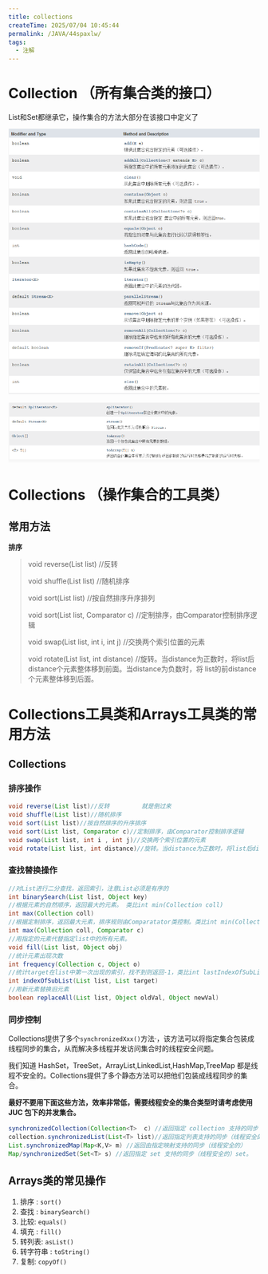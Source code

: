 ```yaml
---
title: collections
createTime: 2025/07/04 10:45:44
permalink: /JAVA/44spaxlw/
tags:
  - 注解
---
```



# Collection （所有集合类的接口）

List和Set都继承它，操作集合的方法大部分在该接口中定义了

![image-20200719112532755](../../../resource/images/image-20200719112532755.png)

![image-20200719112544436](../../../resource/images/image-20200719112544436.png)

# Collections （操作集合的工具类）

## 常用方法

**排序**

> void reverse(List list)	//反转
>
> void shuffle(List list)     //随机排序
>
> void sort(List list)			//按自然排序升序排列
>
> void sort(List list, Comparator c)			//定制排序，由Comparator控制排序逻辑
>
> void swap(List list, int i, int j)					//交换两个索引位置的元素
>
> void rotate(List list, int distance)				//旋转。当distance为正数时，将list后distance个元素整体移到前面。当distance为负数时，将 list的前distance个元素整体移到后面。







# Collections工具类和Arrays工具类的常用方法

## Collections

### 排序操作

```java
void reverse(List list)//反转			就是倒过来
void shuffle(List list)//随机排序
void sort(List list)//按自然排序的升序排序
void sort(List list, Comparator c)//定制排序，由Comparator控制排序逻辑		
void swap(List list, int i , int j)//交换两个索引位置的元素
void rotate(List list, int distance)//旋转。当distance为正数时，将list后distance个元素整体移到前面。当distance为负数时，将 list的前distance个元素整体移到后面。
```

### 查找替换操作

```java
//对List进行二分查找，返回索引，注意List必须是有序的
int binarySearch(List list, Object key)
//根据元素的自然顺序，返回最大的元素。 类比int min(Collection coll)
int max(Collection coll)
//根据定制排序，返回最大元素，排序规则由Comparatator类控制。类比int min(Collection coll, Comparator c)
int max(Collection coll, Comparator c)
//用指定的元素代替指定list中的所有元素。
void fill(List list, Object obj)
//统计元素出现次数
int frequency(Collection c, Object o)
//统计target在list中第一次出现的索引，找不到则返回-1，类比int lastIndexOfSubList(List source, list target).
int indexOfSubList(List list, List target)
//用新元素替换旧元素
boolean replaceAll(List list, Object oldVal, Object newVal)
```

### 同步控制

Collections提供了多个`synchronizedXxx()`方法·，该方法可以将指定集合包装成线程同步的集合，从而解决多线程并发访问集合时的线程安全问题。

我们知道 HashSet，TreeSet，ArrayList,LinkedList,HashMap,TreeMap 都是线程不安全的。Collections提供了多个静态方法可以把他们包装成线程同步的集合。

**最好不要用下面这些方法，效率非常低，需要线程安全的集合类型时请考虑使用 JUC 包下的并发集合。**

```java
synchronizedCollection(Collection<T>  c) //返回指定 collection 支持的同步（线程安全的）
collection.synchronizedList(List<T> list)//返回指定列表支持的同步（线程安全的）
List.synchronizedMap(Map<K,V> m) //返回由指定映射支持的同步（线程安全的）
Map/synchronizedSet(Set<T> s) //返回指定 set 支持的同步（线程安全的）set。
```

## Arrays类的常见操作

1. 排序 : `sort()`
2. 查找 : `binarySearch()`
3. 比较: `equals()`
4. 填充 : `fill()`
5. 转列表: `asList()`
6. 转字符串 : `toString()`
7. 复制: `copyOf()`



